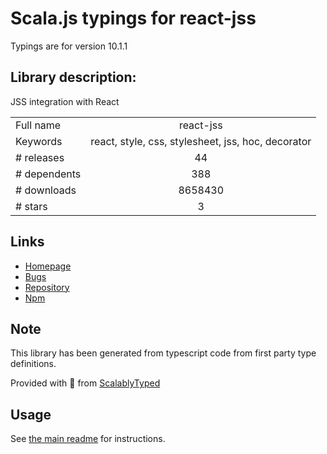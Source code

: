 
# Scala.js typings for react-jss

Typings are for version 10.1.1

## Library description:
JSS integration with React

|                    |                 |
| ------------------ | :-------------: |
| Full name          | react-jss |
| Keywords           | react, style, css, stylesheet, jss, hoc, decorator |
| # releases         | 44 |
| # dependents       | 388 |
| # downloads        | 8658430 |
| # stars            | 3 |

## Links
- [Homepage](https://cssinjs.org/react-jss)
- [Bugs](https://github.com/cssinjs/jss/issues/new?title=[react-jss])
- [Repository](https://github.com/cssinjs/jss)
- [Npm](https://www.npmjs.com/package/react-jss)
    


## Note
This library has been generated from typescript code from first party type definitions.

Provided with :purple_heart: from [ScalablyTyped](https://github.com/oyvindberg/ScalablyTyped)

## Usage
See [the main readme](../../readme.md) for instructions.


